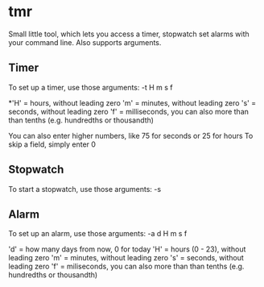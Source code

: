 # tmr
Small little tool, which lets you access a timer, stopwatch set alarms with your command line. Also supports arguments.

## Timer
To set up a timer, use those arguments:
-t H m s f

*'H' = hours, without leading zero
'm' = minutes, without leading zero
's' = seconds, without leading zero
'f' = milliseconds, you can also more than than tenths (e.g. hundredths or thousandth)

You can also enter higher numbers, like 75 for seconds or 25 for hours
To skip a field, simply enter 0

## Stopwatch
To start a stopwatch, use those arguments:
-s

## Alarm
To set up an alarm, use those arguments:
-a d H m s f

'd' = how many days from now, 0 for today
'H' = hours (0 - 23), without leading zero
'm' = minutes, without leading zero
's' = seconds, without leading zero
'f' = miliseconds, you can also more than than tenths (e.g. hundredths or thousandth)
